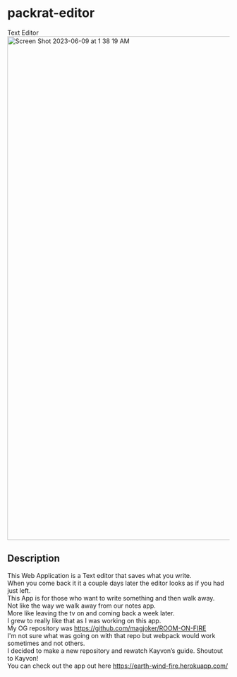 # packrat-editor
Text Editor
<img width="1139" alt="Screen Shot 2023-06-09 at 1 38 19 AM" src="https://github.com/magjoker/packrat-editor/assets/118233640/4f52101d-985f-4904-b4ba-b04c3902924d">
## Description 
This Web Application is a Text editor that saves what you write. <br>
When you come back it it a couple days later the editor looks as if you had just left. <br>
This App is for those who want to write something and then walk away. <br>
Not like the way we walk away from our notes app. <br>
More like leaving the tv on and coming back a week later. <br>
I grew to really like that as I was working on this app. <br>
My OG repository was https://github.com/magjoker/ROOM-ON-FIRE <br>
I'm not sure what was going on with that repo but webpack would work sometimes and not others. <br>
I decided to make a new repository and rewatch Kayvon’s guide. Shoutout to Kayvon! <br>
You can check out the app out here https://earth-wind-fire.herokuapp.com/ 

